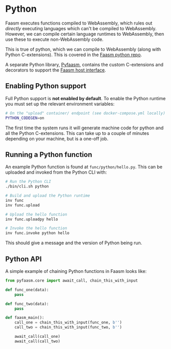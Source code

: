 # Python

Faasm executes functions compiled to WebAssembly, which rules out _directly_
executing languages which can't be compiled to WebAssembly. However, we can
compile certain language runtimes to WebAssembly, then use these to execute
non-WebAssembly code.

This is true of python, which we can compile to WebAssembly (along with Python
C-extensions). This is covered in the [Faasm python
repo](https://github.com/faasm/python).

A separate Python library, [Pyfaasm](https://github.com/faasm/pyfaasm),
contains the custom C-extensions and decorators to support the [Faasm host
interface](host_interface.md).

## Enabling Python support

Full Python support is **not enabled by default**. To enable the Python runtime
you must set up the relevant environment variables:

```bash
# On the "upload" container/ endpoint (see docker-compose.yml locally)
PYTHON_CODEGEN=on
```

The first time the system runs it will generate machine code for python and all
the Python C-extensions. This can take up to a couple of minutes depending on
your machine, but is a one-off job.

## Running a Python function

An example Python function is found at `func/python/hello.py`. This can be
uploaded and invoked from the Python CLI with:

```bash
# Run the Python CLI
./bin/cli.sh python

# Build and upload the Python runtime
inv func
inv func.upload

# Upload the hello function
inv func.uploadpy hello

# Invoke the hello function
inv func.invoke python hello
```

This should give a message and the version of Python being run.

## Python API

A simple example of chaining Python functions in Faasm looks like:

```python
from pyfaasm.core import await_call, chain_this_with_input

def func_one(data):
    pass

def func_two(data):
    pass

def faasm_main():
    call_one = chain_this_with_input(func_one, b'')
    call_two = chain_this_with_input(func_two, b'')

    await_call(call_one)
    await_call(call_two)
```
